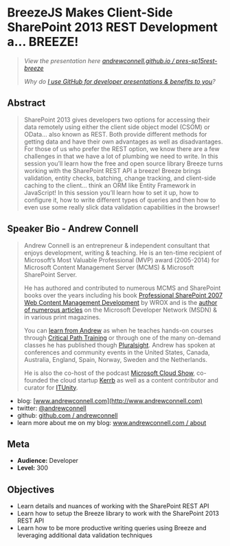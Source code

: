 BreezeJS Makes Client-Side SharePoint 2013 REST Development a... BREEZE!
========================================================================
> *View the presentation here [andrewconnell.github.io / pres-sp15rest-breeze](http://andrewconnell.github.io/pres-sp15rest-breeze)*
>>
>*Why do [I use GitHub for developer presentations & benefits to you](http://www.andrewconnell.com/blog/using-github-for-developer-presentations)?*

Abstract
--------
> SharePoint 2013 gives developers two options for accessing their data remotely using either the client side object model (CSOM) or OData… also known as REST. Both provide different methods for getting data and have their own advantages as well as disadvantages. For those of us who prefer the REST option, we know there are a few challenges in that we have a lot of plumbing we need to write. In this session you’ll learn how the free and open source library Breeze turns working with the SharePoint REST API a breeze! Breeze brings validation, entity checks, batching, change tracking, and client-side caching to the client… think an ORM like Entity Framework in JavaScript! In this session you’ll learn how to set it up, how to configure it, how to write different types of queries and then how to even use some really slick data validation capabilities in the browser!

Speaker Bio - Andrew Connell
----------------------------
> Andrew Connell is an entrepreneur & independent consultant that enjoys development, writing & teaching. He is an ten-time recipient of Microsoft’s Most Valuable Professional (MVP) award (2005-2014) for Microsoft Content Management Server (MCMS) & Microsoft SharePoint Server. 
> 
> He has authored and contributed to numerous MCMS and SharePoint books over the years including his book [Professional SharePoint 2007 Web Content Management Development](http://www.amazon.com/dp/0470224754/ref=as_sl_pd_tf_lc?tag=andrewconnell-20&camp=14573&creative=327641&linkCode=as1&creativeASIN=0470224754&adid=1RY1Z0YYV6Z5DZGQ51WV&&ref-refURL=http%3A%2F%2Fwww.andrewconnell.com%2FPublications-SharePoint-2007) by WROX and is the [author of numerous articles](http://www.andrewconnell.com/Publications) on the Microsoft Developer Network (MSDN) & in various print magazines. 
> 
> You can [learn from Andrew](http://www.andrewconnell.com/Training) as when he teaches hands-on courses through [Critical Path Training](http://www.CriticalPathTraining.com) or through one of the many on-demand classes he has published though [Pluralsight](http://pluralsight.com/training/Authors/Details/andrew-connell). Andrew has spoken at conferences and community events in the United States, Canada, Australia, England, Spain, Norway, Sweden and the Netherlands. 
> 
> He is also the co-host of the podcast [Microsoft Cloud Show](www.MicrosoftCloudShow.com), co-founded the cloud startup [Kerrb](http://www.kerrb.com) as well as a content contributor and curator for [ITUnity](http://wwww.itunity.com).
- blog: [www.andrewconnell.com](http://www.andrewconnell.com)
- twitter: [@andrewconnell](http://www.twitter.com/andrewconnell)
- github: [github.com / andrewconnell](http://github.com/andrewconnell)
- learn more about me on my blog: [www.andrewconnell.com / about](http://www.andrewconnell.com/About)



Meta
----
- **Audience:** Developer
- **Level:** 300

Objectives
----------
- Learn details and nuances of working with the SharePoint REST API
- Learn how to setup the Breeze library to work with the SharePoint 2013 REST API
- Learn how to be more productive writing queries using Breeze and leveraging additional data validation techniques
